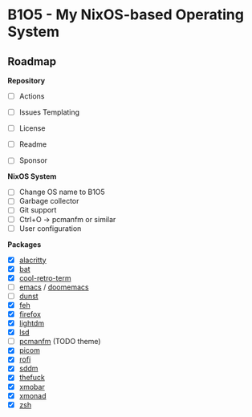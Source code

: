 # B1O5 - My NixOS-based Operating System

## Roadmap

**Repository**
- [ ] Actions
- [ ] Issues Templating
- [ ] License
- [ ] Readme
- [ ] Sponsor


**NixOS System**
- [ ] Change OS name to B1O5
- [ ] Garbage collector
- [ ] Git support
- [ ] Ctrl+O -> pcmanfm or similar
- [ ] User configuration

**Packages**
- [x] [alacritty](https://github.com/alacritty/alacritty)
- [x] [bat](https://github.com/sharkdp/bat)
- [x] [cool-retro-term](https://github.com/Swordfish90/cool-retro-term)
- [ ] [emacs](https://github.com/emacs-mirror/emacs) / [doomemacs](https://github.com/doomemacs/doomemacs)
- [ ] [dunst](https://github.com/dunst-project/dunst)
- [x] [feh](https://github.com/derf/feh)
- [x] [firefox](https://github.com/mozilla)
- [x] [lightdm](https://github.com/canonical/lightdm)
- [x] [lsd](https://github.com/Peltoche/lsd)
- [ ] [pcmanfm](https://github.com/lxde/pcmanfm) (TODO theme)
- [x] [picom](https://github.com/jonaburg/picom)
- [x] [rofi](https://github.com/davatorium/rofi)
- [x] [sddm](https://github.com/sddm/sddm)
- [x] [thefuck](https://github.com/nvbn/thefuck)
- [x] [xmobar](https://github.com/jaor/xmobar)
- [x] [xmonad](https://github.com/xmonad/xmonad)
- [x] [zsh](https://github.com/zsh-users/zsh)
